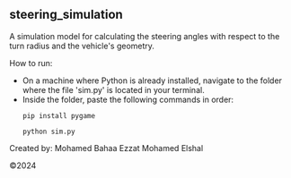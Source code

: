 ## steering_simulation
A simulation model for calculating the steering angles with respect to the turn radius and the vehicle's geometry.

How to run:
+ On a machine where Python is already installed, navigate to the folder where the file 'sim.py' is located in your terminal.
+ Inside the folder, paste the following commands in order: 
  ```
  pip install pygame
  ```
  ```
  python sim.py
  ```  


Created by: Mohamed Bahaa Ezzat Mohamed Elshal

&copy;2024
